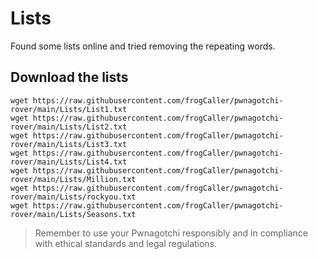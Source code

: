 # Lists
Found some lists online and tried removing the repeating words. 

## **Download the lists**
   ```
   wget https://raw.githubusercontent.com/frogCaller/pwnagotchi-rover/main/Lists/List1.txt
   wget https://raw.githubusercontent.com/frogCaller/pwnagotchi-rover/main/Lists/List2.txt
   wget https://raw.githubusercontent.com/frogCaller/pwnagotchi-rover/main/Lists/List3.txt
   wget https://raw.githubusercontent.com/frogCaller/pwnagotchi-rover/main/Lists/List4.txt
   wget https://raw.githubusercontent.com/frogCaller/pwnagotchi-rover/main/Lists/Million.txt
   wget https://raw.githubusercontent.com/frogCaller/pwnagotchi-rover/main/Lists/rockyou.txt
   wget https://raw.githubusercontent.com/frogCaller/pwnagotchi-rover/main/Lists/Seasons.txt
   ```

> Remember to use your Pwnagotchi responsibly and in compliance with ethical standards and legal regulations.
